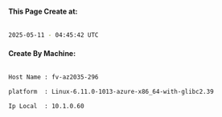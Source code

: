 
   
#### This Page Create at:

```bash

2025-05-11 - 04:45:42 UTC

```

#### Create By Machine:

```bash

Host Name : fv-az2035-296

platform  : Linux-6.11.0-1013-azure-x86_64-with-glibc2.39

Ip Local  : 10.1.0.60

```


